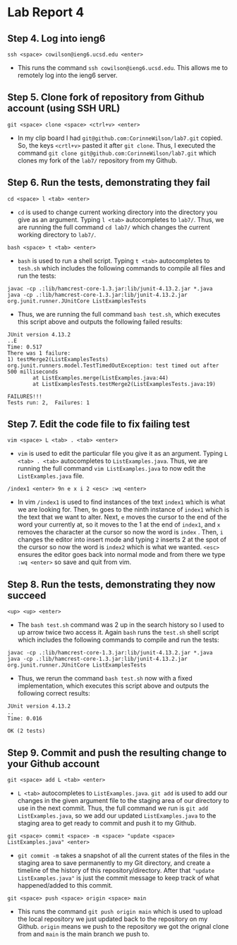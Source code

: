 # Lab Report 4

## Step 4. Log into ieng6

`ssh <space> cowilson@ieng6.ucsd.edu <enter>`

- This runs the command `ssh cowilson@ieng6.ucsd.edu`. This allows me to remotely log into the ieng6 server.

## Step 5. Clone fork of repository from Github account (using SSH URL)

`git <space> clone <space> <ctrl+v> <enter>`

- In my clip board I had `git@github.com:CorinneWilson/lab7.git` copied. So, the keys `<crtl+v>` pasted it after `git clone`. Thus, I executed the command `git clone git@github.com:CorinneWilson/lab7.git` which clones my fork of the `lab7/` repository from my Github. 

## Step 6. Run the tests, demonstrating they fail

`cd <space> l <tab> <enter>`

- `cd` is used to change current working directory into the directory you give as an argument. Typing `l <tab>` autocompletes to `lab7/`. Thus, we are running the full command `cd lab7/` which changes the current working directory to `lab7/`.

`bash <space> t <tab> <enter>`

- `bash` is used to run a shell script. Typing `t <tab>` autocompletes to `tesh.sh` which includes the following commands to compile all files and run the tests:
```
javac -cp .:lib/hamcrest-core-1.3.jar:lib/junit-4.13.2.jar *.java
java -cp .:lib/hamcrest-core-1.3.jar:lib/junit-4.13.2.jar org.junit.runner.JUnitCore ListExamplesTests
```

- Thus, we are running the full command `bash test.sh`, which executes this script above and outputs the following failed results:
```
JUnit version 4.13.2
..E
Time: 0.517
There was 1 failure:
1) testMerge2(ListExamplesTests)
org.junit.runners.model.TestTimedOutException: test timed out after 500 milliseconds
        at ListExamples.merge(ListExamples.java:44)
        at ListExamplesTests.testMerge2(ListExamplesTests.java:19)

FAILURES!!!
Tests run: 2,  Failures: 1
```

## Step 7. Edit the code file to fix failing test

`vim <space> L <tab> . <tab> <enter>`

- `vim` is used to edit the particular file you give it as an argument. Typing `L <tab> . <tab>` autocompletes to `ListExamples.java`. Thus, we are running the full command `vim ListExamples.java` to now edit the `ListExamples.java` file.

`/index1 <enter> 9n e x i 2 <esc> :wq <enter>` 

- In vim `/index1` is used to find instances of the text `index1` which is what we are looking for. Then, `9n` goes to the ninth instance of `index1` which is the text that we want to alter. Next, `e` moves the cursor to the end of the word your currently at, so it moves to the 1 at the end of `index1`, and `x` removes the character at the cursor so now the word is `index` . Then, `i` changes the editor into insert mode and typing `2` inserts 2 at the spot of the cursor so now the word is `index2` which is what we wanted. `<esc>` ensures the editor goes back into normal mode and from there we type `:wq <enter>` so save and quit from vim.

## Step 8. Run the tests, demonstrating they now succeed
`<up> <up> <enter>`

- The `bash test.sh` command was 2 up in the search history so I used to up arrow twice two access it. Again `bash` runs the `test.sh` shell script which includes the following commands to compile and run the tests:

```
javac -cp .:lib/hamcrest-core-1.3.jar:lib/junit-4.13.2.jar *.java
java -cp .:lib/hamcrest-core-1.3.jar:lib/junit-4.13.2.jar org.junit.runner.JUnitCore ListExamplesTests
```

- Thus, we rerun the command `bash test.sh` now with a fixed implementation, which executes this script above and outputs the following correct results:
```
JUnit version 4.13.2
..
Time: 0.016

OK (2 tests)
```

## Step 9. Commit and push the resulting change to your Github account

`git <space> add L <tab> <enter>`

- `L <tab>` autocompletes to `ListExamples.java`. `git add` is used to add our changes in the given argument file to the staging area of our directory to use in the next commit. Thus, the full command we run is `git add ListExamples.java`, so we add our updated `ListExamples.java` to the staging area to get ready to commit and push it to my Github.

`git <space> commit <space> -m <space> "update <space> ListExamples.java" <enter>`

- `git commit -m` takes a snapshot of all the current states of the files in the staging area to save permanently to my Git directory, and create a timeline of the history of this repository/directory. After that `"update ListExamples.java"` is just the commit message to keep track of what happened/added to this commit.

`git <space> push <space> origin <space> main`

- This runs the command `git push origin main` which is used to upload the local repository we just updated back to the repository on my Github. `origin` means we push to the repository we got the orignal clone from and `main` is the main branch we push to.
